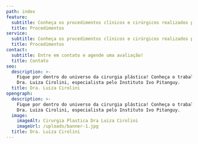 ```yaml
---
path: index
feature:
  subtitle: Conheça os procedimentos clínicos e cirúrgicos realizados pela Dra. Luiza
  title: Procedimentos
service:
  subtitle: Conheça os procedimentos clínicos e cirúrgicos realizados pela Dra. Luiza
  title: Procedimentos
contact:
  subtitle: Entre em contato e agende uma avaliação!
  title: Contato
seo:
  description: >-
    Fique por dentro do universo da cirurgia plástica! Conheça o trabalho da
    Dra. Luiza Cirolini, especialista pelo Instituto Ivo Pitanguy.
  title: Dra. Luiza Cirolini
opengraph:
  description: >-
    Fique por dentro do universo da cirurgia plástica! Conheça o trabalho da
    Dra. Luiza Cirolini, especialista pelo Instituto Ivo Pitanguy.
  image:
    imageAlt: Cirurgia Plastica Dra Luiza Cirolini
    imageUrl: /uploads/banner-1.jpg
  title: Dra. Luiza Cirolini
---
```

